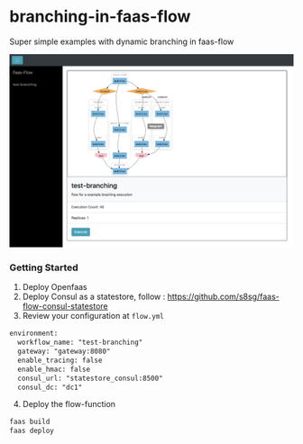 # branching-in-faas-flow
Super simple examples with dynamic branching in faas-flow

![dashboard-view](dag.png)

### Getting Started 
1. Deploy Openfaas
2. Deploy Consul as a statestore, follow : https://github.com/s8sg/faas-flow-consul-statestore
3. Review your configuration at `flow.yml`
```
environment:
  workflow_name: "test-branching"
  gateway: "gateway:8080"
  enable_tracing: false
  enable_hmac: false
  consul_url: "statestore_consul:8500"
  consul_dc: "dc1"
```
4. Deploy the flow-function
```
faas build
faas deploy
```
